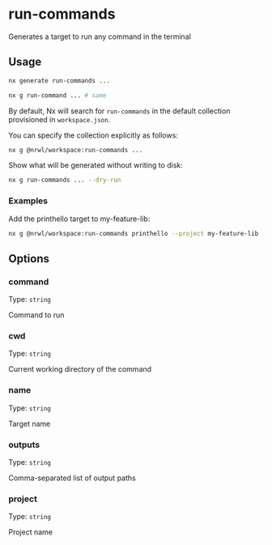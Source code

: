 # run-commands

Generates a target to run any command in the terminal

## Usage

```bash
nx generate run-commands ...
```

```bash
nx g run-command ... # same
```

By default, Nx will search for `run-commands` in the default collection provisioned in `workspace.json`.

You can specify the collection explicitly as follows:

```bash
nx g @nrwl/workspace:run-commands ...
```

Show what will be generated without writing to disk:

```bash
nx g run-commands ... --dry-run
```

### Examples

Add the printhello target to my-feature-lib:

```bash
nx g @nrwl/workspace:run-commands printhello --project my-feature-lib --command 'echo hello'
```

## Options

### command

Type: `string`

Command to run

### cwd

Type: `string`

Current working directory of the command

### name

Type: `string`

Target name

### outputs

Type: `string`

Comma-separated list of output paths

### project

Type: `string`

Project name
